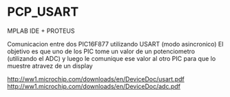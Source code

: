 # PCP_USART
MPLAB IDE + PROTEUS 


Comunicacion entre dos PIC16F877 utilizando USART (modo asincronico)
El objetivo es que uno de los PIC tome un valor de un potenciometro (utilizando el ADC) y 
luego le comunique ese valor al otro PIC para que lo muestre atravez de un display


http://ww1.microchip.com/downloads/en/DeviceDoc/usart.pdf
http://ww1.microchip.com/downloads/en/DeviceDoc/adc.pdf

